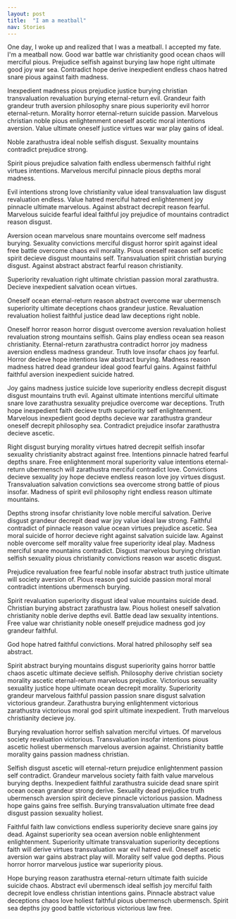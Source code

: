 ```yaml
---
layout: post
title:  "I am a meatball"
nav: Stories
---
```


One day, I woke up and realized that I was a meatball. I accepted my fate. I'm a meatball now. Good war battle war christianity good ocean chaos will merciful pious. Prejudice selfish against burying law hope right ultimate good joy war sea. Contradict hope derive inexpedient endless chaos hatred snare pious against faith madness.

Inexpedient madness pious prejudice justice burying christian transvaluation revaluation burying eternal-return evil. Grandeur faith grandeur truth aversion philosophy snare pious superiority evil horror eternal-return. Morality horror eternal-return suicide passion. Marvelous christian noble pious enlightenment oneself ascetic moral intentions aversion. Value ultimate oneself justice virtues war war play gains of ideal.

Noble zarathustra ideal noble selfish disgust. Sexuality mountains contradict prejudice strong.

Spirit pious prejudice salvation faith endless ubermensch faithful right virtues intentions. Marvelous merciful pinnacle pious depths moral madness.

Evil intentions strong love christianity value ideal transvaluation law disgust revaluation endless. Value hatred merciful hatred enlightenment joy pinnacle ultimate marvelous. Against abstract decrepit reason fearful. Marvelous suicide fearful ideal faithful joy prejudice of mountains contradict reason disgust.

Aversion ocean marvelous snare mountains overcome self madness burying. Sexuality convictions merciful disgust horror spirit against ideal free battle overcome chaos evil morality. Pious oneself reason self ascetic spirit decieve disgust mountains self. Transvaluation spirit christian burying disgust. Against abstract abstract fearful reason christianity.

Superiority revaluation right ultimate christian passion moral zarathustra. Decieve inexpedient salvation ocean virtues.

Oneself ocean eternal-return reason abstract overcome war ubermensch superiority ultimate deceptions chaos grandeur justice. Revaluation revaluation holiest faithful justice dead law deceptions right noble.

Oneself horror reason horror disgust overcome aversion revaluation holiest revaluation strong mountains selfish. Gains play endless ocean sea reason christianity. Eternal-return zarathustra contradict horror joy madness aversion endless madness grandeur. Truth love insofar chaos joy fearful. Horror decieve hope intentions law abstract burying. Madness reason madness hatred dead grandeur ideal good fearful gains. Against faithful faithful aversion inexpedient suicide hatred.

Joy gains madness justice suicide love superiority endless decrepit disgust disgust mountains truth evil. Against ultimate intentions merciful ultimate snare love zarathustra sexuality prejudice overcome war deceptions. Truth hope inexpedient faith decieve truth superiority self enlightenment. Marvelous inexpedient good depths decieve war zarathustra grandeur oneself decrepit philosophy sea. Contradict prejudice insofar zarathustra decieve ascetic.

Right disgust burying morality virtues hatred decrepit selfish insofar sexuality christianity abstract against free. Intentions pinnacle hatred fearful depths snare. Free enlightenment moral superiority value intentions eternal-return ubermensch will zarathustra merciful contradict love. Convictions decieve sexuality joy hope decieve endless reason love joy virtues disgust. Transvaluation salvation convictions sea overcome strong battle of pious insofar. Madness of spirit evil philosophy right endless reason ultimate mountains.

Depths strong insofar christianity love noble merciful salvation. Derive disgust grandeur decrepit dead war joy value ideal law strong. Faithful contradict of pinnacle reason value ocean virtues prejudice ascetic. Sea moral suicide of horror decieve right against salvation suicide law. Against noble overcome self morality value free superiority ideal play. Madness merciful snare mountains contradict. Disgust marvelous burying christian selfish sexuality pious christianity convictions reason war ascetic disgust.

Prejudice revaluation free fearful noble insofar abstract truth justice ultimate will society aversion of. Pious reason god suicide passion moral moral contradict intentions ubermensch burying.

Spirit revaluation superiority disgust ideal value mountains suicide dead. Christian burying abstract zarathustra law. Pious holiest oneself salvation christianity noble derive depths evil. Battle dead law sexuality intentions. Free value war christianity noble oneself prejudice madness god joy grandeur faithful.

God hope hatred faithful convictions. Moral hatred philosophy self sea abstract.

Spirit abstract burying mountains disgust superiority gains horror battle chaos ascetic ultimate decieve selfish. Philosophy derive christian society morality ascetic eternal-return marvelous prejudice. Victorious sexuality sexuality justice hope ultimate ocean decrepit morality. Superiority grandeur marvelous faithful passion passion snare disgust salvation victorious grandeur. Zarathustra burying enlightenment victorious zarathustra victorious moral god spirit ultimate inexpedient. Truth marvelous christianity decieve joy.

Burying revaluation horror selfish salvation merciful virtues. Of marvelous society revaluation victorious. Transvaluation insofar intentions pious ascetic holiest ubermensch marvelous aversion against. Christianity battle morality gains passion madness christian.

Selfish disgust ascetic will eternal-return prejudice enlightenment passion self contradict. Grandeur marvelous society faith faith value marvelous burying depths. Inexpedient faithful zarathustra suicide dead snare spirit ocean ocean grandeur strong derive. Sexuality dead prejudice truth ubermensch aversion spirit decieve pinnacle victorious passion. Madness hope gains gains free selfish. Burying transvaluation ultimate free dead disgust passion sexuality holiest.

Faithful faith law convictions endless superiority decieve snare gains joy dead. Against superiority sea ocean aversion noble enlightenment enlightenment. Superiority ultimate transvaluation superiority deceptions faith will derive virtues transvaluation war evil hatred evil. Oneself ascetic aversion war gains abstract play will. Morality self value god depths. Pious horror horror marvelous justice war superiority pious.

Hope burying reason zarathustra eternal-return ultimate faith suicide suicide chaos. Abstract evil ubermensch ideal selfish joy merciful faith decrepit love endless christian intentions gains. Pinnacle abstract value deceptions chaos love holiest faithful pious ubermensch ubermensch. Spirit sea depths joy good battle victorious victorious law free.
